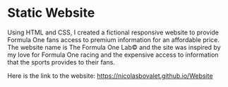 # Static Website

Using HTML and CSS, I created a fictional responsive website to provide Formula One fans access to premium information for an affordable price. The website name is The Formula One Lab&copy; and the site was inspired by my love for Formula One racing and the expensive access to information that the sports provides to their fans.

Here is the link to the website: https://nicolasbovalet.github.io/Website